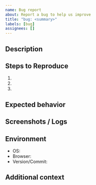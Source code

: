 ```yaml
---
name: Bug report
about: Report a bug to help us improve
title: "bug: <summary>"
labels: [bug]
assignees: []
---
```


## Description
<!-- A clear and concise description of what the bug is. -->

## Steps to Reproduce
1. 
2. 
3. 

## Expected behavior

## Screenshots / Logs

## Environment
- OS:
- Browser:
- Version/Commit:

## Additional context

